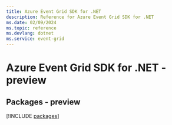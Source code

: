 ```yaml
---
title: Azure Event Grid SDK for .NET
description: Reference for Azure Event Grid SDK for .NET
ms.date: 02/09/2024
ms.topic: reference
ms.devlang: dotnet
ms.service: event-grid
---
```

# Azure Event Grid SDK for .NET - preview
## Packages - preview
[!INCLUDE [packages](event-grid-index.md)]